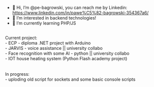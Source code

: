 - 👋 Hi, I’m @pe-bagrowski, you can reach me by Linkedin: https://www.linkedin.com/in/pawe%C5%82-bagrowski-354367a6/
- 👀 I’m interested in backend technologies!
- 🌱 I’m currently learning PHP/JS

<br>
Current project:
<br>
- ECP - diploma .NET project with Arduino<br>
- JARVIS - voice assistance || university collabo<br>
- Face recognition with some AI - python || university collabo<br>
- IOT house heating system (Python Flash academy project)<br>
<br>

<br>
In progress:<br>
- uploding old script for sockets and some basic console scripts

<!---
pe-bagrowski/pe-bagrowski is a ✨ special ✨ repository because its `README.md` (this file) appears on your GitHub profile.
You can click the Preview link to take a look at your changes.
--->
